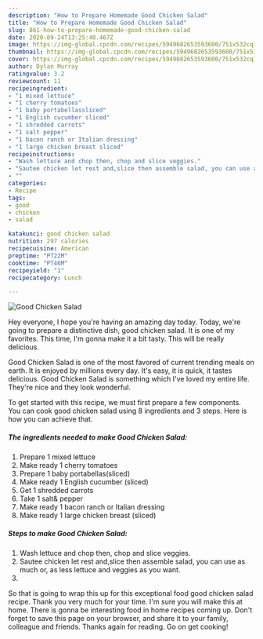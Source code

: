 ```yaml
---
description: "How to Prepare Homemade Good Chicken Salad"
title: "How to Prepare Homemade Good Chicken Salad"
slug: 861-how-to-prepare-homemade-good-chicken-salad
date: 2020-09-24T13:25:40.467Z
image: https://img-global.cpcdn.com/recipes/5949682653593600/751x532cq70/good-chicken-salad-recipe-main-photo.jpg
thumbnail: https://img-global.cpcdn.com/recipes/5949682653593600/751x532cq70/good-chicken-salad-recipe-main-photo.jpg
cover: https://img-global.cpcdn.com/recipes/5949682653593600/751x532cq70/good-chicken-salad-recipe-main-photo.jpg
author: Dylan Murray
ratingvalue: 3.2
reviewcount: 11
recipeingredient:
- "1 mixed lettuce"
- "1 cherry tomatoes"
- "1 baby portabellassliced"
- "1 English cucumber sliced"
- "1 shredded carrots"
- "1 salt pepper"
- "1 bacon ranch or Italian dressing"
- "1 large chicken breast sliced"
recipeinstructions:
- "Wash lettuce and chop then, chop and slice veggies."
- "Sautee chicken let rest and,slice then assemble salad, you can use as much or, as less lettuce and veggies as you want."
- ""
categories:
- Recipe
tags:
- good
- chicken
- salad

katakunci: good chicken salad 
nutrition: 297 calories
recipecuisine: American
preptime: "PT22M"
cooktime: "PT46M"
recipeyield: "1"
recipecategory: Lunch

---
```



![Good Chicken Salad](https://img-global.cpcdn.com/recipes/5949682653593600/751x532cq70/good-chicken-salad-recipe-main-photo.jpg)

Hey everyone, I hope you're having an amazing day today. Today, we're going to prepare a distinctive dish, good chicken salad. It is one of my favorites. This time, I'm gonna make it a bit tasty. This will be really delicious.

Good Chicken Salad is one of the most favored of current trending meals on earth. It is enjoyed by millions every day. It's easy, it is quick, it tastes delicious. Good Chicken Salad is something which I've loved my entire life. They're nice and they look wonderful.




To get started with this recipe, we must first prepare a few components. You can cook good chicken salad using 8 ingredients and 3 steps. Here is how you can achieve that.

<!--inarticleads1-->

##### The ingredients needed to make Good Chicken Salad:

1. Prepare 1 mixed lettuce
1. Make ready 1 cherry tomatoes
1. Prepare 1 baby portabellas(sliced)
1. Make ready 1 English cucumber (sliced)
1. Get 1 shredded carrots
1. Take 1 salt&amp; pepper
1. Make ready 1 bacon ranch or Italian dressing
1. Make ready 1 large chicken breast (sliced)




<!--inarticleads2-->

##### Steps to make Good Chicken Salad:

1. Wash lettuce and chop then, chop and slice veggies.
1. Sautee chicken let rest and,slice then assemble salad, you can use as much or, as less lettuce and veggies as you want.
1. 




So that is going to wrap this up for this exceptional food good chicken salad recipe. Thank you very much for your time. I'm sure you will make this at home. There is gonna be interesting food in home recipes coming up. Don't forget to save this page on your browser, and share it to your family, colleague and friends. Thanks again for reading. Go on get cooking!

